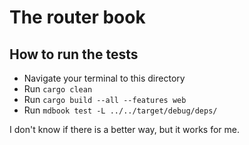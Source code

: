 # The router book

## How to run the tests
- Navigate your terminal to this directory
- Run `cargo clean`
- Run `cargo build --all --features web`
- Run `mdbook test -L ../../target/debug/deps/`

I don't know if there is a better way, but it works for me.
